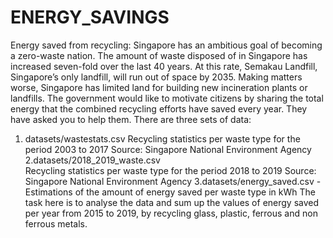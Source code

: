# ENERGY_SAVINGS
Energy saved from recycling:
Singapore has an ambitious goal of becoming a zero-waste nation. The amount of waste disposed of in Singapore has increased seven-fold over the last 40 years. At this rate, Semakau Landfill, Singapore’s only landfill, will run out of space by 2035. Making matters worse, Singapore has limited land for building new incineration plants or landfills.
The government would like to motivate citizens by sharing the total energy that the combined recycling efforts have saved every year. They have asked you to help them.
There are three sets of data:
  1. datasets/wastestats.csv
   Recycling statistics per waste type for the period 2003 to 2017
   Source: Singapore National Environment Agency
  2.datasets/2018_2019_waste.csv  
  Recycling statistics per waste type for the period 2018 to 2019
  Source: Singapore National Environment Agency
  3.datasets/energy_saved.csv - 
  Estimations of the amount of energy saved per waste type in kWh
The task here is to analyse the data and sum up the values of energy saved per year from 2015 to 2019, by recycling glass, plastic, ferrous and non ferrous metals.
